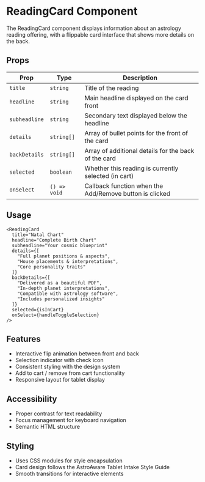 # ReadingCard Component

The ReadingCard component displays information about an astrology reading offering, with a flippable card interface that shows more details on the back.

## Props

| Prop | Type | Description |
|------|------|-------------|
| `title` | `string` | Title of the reading |
| `headline` | `string` | Main headline displayed on the card front |
| `subheadline` | `string` | Secondary text displayed below the headline |
| `details` | `string[]` | Array of bullet points for the front of the card |
| `backDetails` | `string[]` | Array of additional details for the back of the card |
| `selected` | `boolean` | Whether this reading is currently selected (in cart) |
| `onSelect` | `() => void` | Callback function when the Add/Remove button is clicked |

## Usage

```tsx
<ReadingCard
  title="Natal Chart"
  headline="Complete Birth Chart"
  subheadline="Your cosmic blueprint"
  details={[
    "Full planet positions & aspects",
    "House placements & interpretations",
    "Core personality traits"
  ]}
  backDetails={[
    "Delivered as a beautiful PDF",
    "In-depth planet interpretations",
    "Compatible with astrology software",
    "Includes personalized insights"
  ]}
  selected={isInCart}
  onSelect={handleToggleSelection}
/>
```

## Features

- Interactive flip animation between front and back
- Selection indicator with check icon
- Consistent styling with the design system
- Add to cart / remove from cart functionality
- Responsive layout for tablet display

## Accessibility

- Proper contrast for text readability
- Focus management for keyboard navigation
- Semantic HTML structure

## Styling

- Uses CSS modules for style encapsulation
- Card design follows the AstroAware Tablet Intake Style Guide
- Smooth transitions for interactive elements 